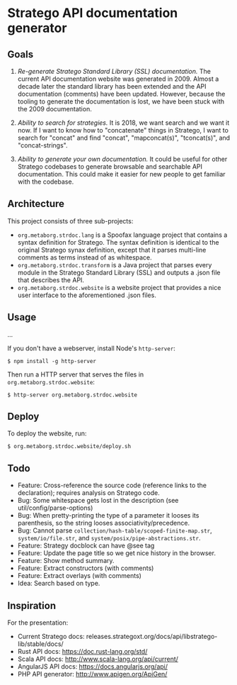 # Stratego API documentation generator

## Goals

1. _Re-generate Stratego Standard Library (SSL) documentation._ The current API documentation website was generated in 2009. Almost a decade later the standard library has been extended and the API documentation (comments) have been updated. However, because the tooling to generate the documentation is lost, we have been stuck with the 2009 documentation.

2. *Ability to search for strategies.* It is 2018, we want search and we want it now. If I want to know how to "concatenate" things in Stratego, I want to search for "concat" and find "concat", "mapconcat(s)", "tconcat(s)", and "concat-strings".

3. *Ability to generate your own documentation.* It could be useful for other Stratego codebases to generate browsable and searchable API documentation. This could make it easier for new people to get familiar with the codebase.

## Architecture

This project consists of three sub-projects:

- `org.metaborg.strdoc.lang` is a Spoofax language project that contains a syntax definition for Stratego. The syntax definition is identical to the original Stratego synax definition, except that it parses multi-line comments as terms instead of as whitespace.
- `org.metaborg.strdoc.transform` is a Java project that parses every module in the Stratego Standard Library (SSL) and outputs a .json file that describes the API.
- `org.metaborg.strdoc.website` is a website project that provides a nice user interface to the aforementioned .json files.

## Usage

...

If you don't have a webserver, install Node's `http-server`:

```
$ npm install -g http-server
```

Then run a HTTP server that serves the files in `org.metaborg.strdoc.website`:

```
$ http-server org.metaborg.strdoc.website
```

## Deploy

To deploy the website, run:

```
$ org.metaborg.strdoc.website/deploy.sh
```

## Todo

* Feature: Cross-reference the source code (reference links to the declaration); requires analysis on Stratego code.
* Bug: Some whitespace gets lost in the description (see util/config/parse-options)
* Bug: When pretty-printing the type of a parameter it looses its parenthesis, so the string looses associativity/precedence.
* Bug: Cannot parse `collection/hash-table/scoped-finite-map.str`, `system/io/file.str`, and `system/posix/pipe-abstractions.str`.
* Feature: Strategy docblock can have @see tag
* Feature: Update the page title so we get nice history in the browser.
* Feature: Show method summary.
* Feature: Extract constructors (with comments)
* Feature: Extract overlays (with comments)
* Idea: Search based on type.

## Inspiration

For the presentation:

- Current Stratego docs: releases.strategoxt.org/docs/api/libstratego-lib/stable/docs/
- Rust API docs: https://doc.rust-lang.org/std/
- Scala API docs: http://www.scala-lang.org/api/current/
- AngularJS API docs: https://docs.angularjs.org/api/
- PHP API generator: http://www.apigen.org/ApiGen/
